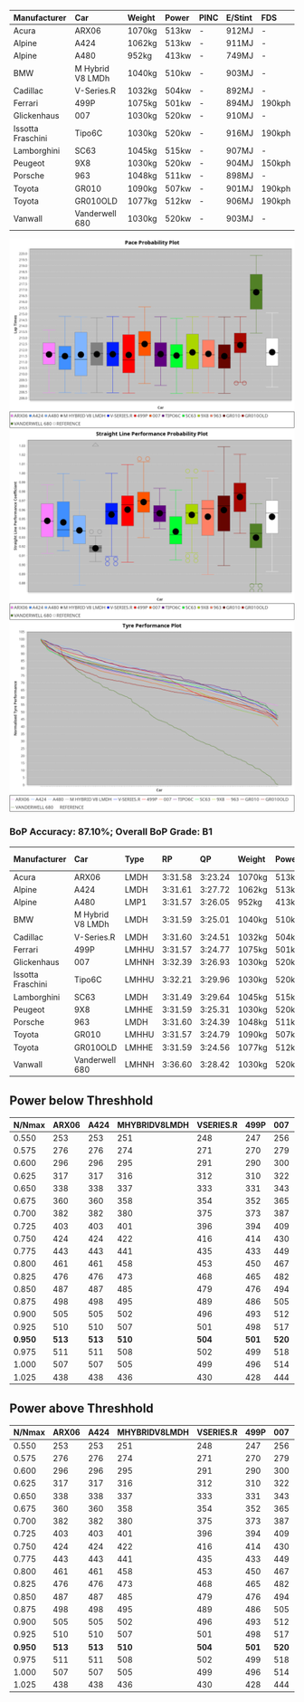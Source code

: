 |Manufacturer|Car|Weight|Power|PINC|E/Stint|FDS|
|:-|:-|:-|:-|:-|:-|:-|
|Acura|ARX06|1070kg|513kw|-|912MJ|-|
|Alpine|A424|1062kg|513kw|-|911MJ|-|
|Alpine|A480|952kg|413kw|-|749MJ|-|
|BMW|M Hybrid V8 LMDh|1040kg|510kw|-|903MJ|-|
|Cadillac|V-Series.R|1032kg|504kw|-|892MJ|-|
|Ferrari|499P|1075kg|501kw|-|894MJ|190kph|
|Glickenhaus|007|1030kg|520kw|-|910MJ|-|
|Issotta Fraschini|Tipo6C|1030kg|520kw|-|916MJ|190kph|
|Lamborghini|SC63|1045kg|515kw|-|907MJ|-|
|Peugeot|9X8|1030kg|520kw|-|904MJ|150kph|
|Porsche|963|1048kg|511kw|-|898MJ|-|
|Toyota|GR010|1090kg|507kw|-|901MJ|190kph|
|Toyota|GR010OLD|1077kg|512kw|-|906MJ|190kph|
|Vanwall|Vanderwell 680|1030kg|520kw|-|903MJ|-|

![PACECHART](./IMG/ACOMETHOD.png)
![STRAIGHTLINEPERFORMANCECHART](./IMG/ACOMETHOD_sp.png)
![TYREPERFORMANCECHART](./IMG/ACOMETHOD_tw.png)

### BoP Accuracy: 87.10%; Overall BoP Grade: B1
|Manufacturer|Car|Type|RP|QP|Weight|Power¹|Threshhold|PINC|Power²|E/Stint|AVG Vmax|FDS|RDLC|L/Stint|BOP-Grade|ModelAccuracy|ModelPoints|Match%|
|:-|:-|:-|:-|:-|:-|:-|:-|:-|:-|:-|:-|:-|:-|:-|:-|:-|:-|:-|
|Acura|ARX06|LMDH|3:31.58|3:23.24|1070kg|513kw|210.0kph|-|513kw|912MJ|327.76kph|-|0.99|12|-C1|100.00%|995|77.23%|
|Alpine|A424|LMDH|3:31.61|3:27.72|1062kg|513kw|210.0kph|-|513kw|911MJ|327.79kph|-|1.00|12|~A1|81.15%|521|99.61%|
|Alpine|A480|LMP1|3:31.57|3:26.05|952kg|413kw|210.0kph|-|413kw|749MJ|323.15kph|-|0.97|11|~A1|67.92%|957|100.00%|
|BMW|M Hybrid V8 LMDh|LMDH|3:31.59|3:25.01|1040kg|510kw|210.0kph|-|510kw|903MJ|324.66kph|-|1.03|12|-A2|98.60%|1690|90.40%|
|Cadillac|V-Series.R|LMDH|3:31.60|3:24.51|1032kg|504kw|210.0kph|-|504kw|892MJ|329.20kph|-|1.03|12|+A2|91.10%|1770|94.60%|
|Ferrari|499P|LMHHU|3:31.57|3:24.77|1075kg|501kw|210.0kph|-|501kw|894MJ|328.71kph|190kph|1.02|12|~A1|84.26%|2292|98.22%|
|Glickenhaus|007|LMHNH|3:32.39|3:26.93|1030kg|520kw|210.0kph|-|520kw|910MJ|333.44kph|-|0.96|12|~A1|94.63%|1605|100.00%|
|Issotta Fraschini|Tipo6C|LMHHU|3:32.21|3:29.96|1030kg|520kw|210.0kph|-|520kw|916MJ|331.32kph|190kph|1.08|12|+B1|66.67%|96|86.68%|
|Lamborghini|SC63|LMDH|3:31.49|3:29.64|1045kg|515kw|210.0kph|-|515kw|907MJ|326.86kph|-|1.05|12|+B1|96.77%|419|88.28%|
|Peugeot|9X8|LMHHE|3:31.59|3:25.31|1030kg|520kw|210.0kph|-|520kw|904MJ|330.17kph|150kph|1.04|12|~A1|83.63%|2468|99.10%|
|Porsche|963|LMDH|3:31.60|3:24.39|1048kg|511kw|210.0kph|-|511kw|898MJ|329.24kph|-|1.01|12|-A2|93.14%|5746|94.16%|
|Toyota|GR010|LMHHU|3:31.57|3:24.79|1090kg|507kw|210.0kph|-|507kw|901MJ|328.55kph|190kph|1.00|12|~A1|87.37%|3154|96.44%|
|Toyota|GR010OLD|LMHHE|3:31.59|3:24.56|1077kg|512kw|210.0kph|-|512kw|906MJ|331.88kph|190kph|1.01|12|~A1|89.81%|1393|95.68%|
|Vanwall|Vanderwell 680|LMHNH|3:36.60|3:28.42|1030kg|520kw|210.0kph|-|520kw|903MJ|325.93kph|-|1.01|12|+Ω2|90.28%|604|-0.94%|

## Power below Threshhold
|N/Nmax|ARX06|A424|MHYBRIDV8LMDH|VSERIES.R|499P|007|TIPO6C|SC63|9X8|963|GR010|GR010OLD|VANDERWELL680|​|RPM|A480|
|:-|:-|:-|:-|:-|:-|:-|:-|:-|:-|:-|:-|:-|:-|:-|:-|:-|
|0.550|253|253|251|248|247|256|256|254|256|252|250|252|256|​|--|-|
|0.575|276|276|274|271|270|279|279|277|279|275|273|275|279|​|--|-|
|0.600|296|296|295|291|290|300|300|297|300|295|293|296|300|​|--|-|
|0.625|317|317|316|312|310|322|322|319|322|316|314|317|322|​|--|-|
|0.650|338|338|337|333|331|343|343|340|343|337|335|338|343|​|--|-|
|0.675|360|360|358|354|352|365|365|362|365|359|356|359|365|​|--|-|
|0.700|382|382|380|375|373|387|387|383|387|380|377|381|387|​|--|-|
|0.725|403|403|401|396|394|409|409|405|409|402|399|403|409|​|--|-|
|0.750|424|424|422|416|414|430|430|426|430|422|419|423|430|​|--|-|
|0.775|443|443|441|435|433|449|449|445|449|441|438|442|449|​|5000|242|
|0.800|461|461|458|453|450|467|467|463|467|459|455|460|467|​|5500|286|
|0.825|476|476|473|468|465|482|482|478|482|474|470|475|482|​|6000|320|
|0.850|487|487|485|479|476|494|494|489|494|485|482|486|494|​|6500|361|
|0.875|498|498|495|489|486|505|505|500|505|496|492|497|505|​|7000|404|
|0.900|505|505|502|496|493|512|512|507|512|503|499|504|512|​|7500|414|
|0.925|510|510|507|501|498|517|517|512|517|508|504|509|517|​|8000|410|
|**0.950**|**513**|**513**|**510**|**504**|**501**|**520**|**520**|**515**|**520**|**511**|**507**|**512**|**520**|**​**|**8500**|**413**|
|0.975|511|511|508|502|499|518|518|513|518|509|505|510|518|​|9000|207|
|1.000|507|507|505|499|496|514|514|509|514|505|502|506|514|​|--|-|
|1.025|438|438|436|430|428|444|444|440|444|436|433|437|444|​|--|-|

## Power above Threshhold
|N/Nmax|ARX06|A424|MHYBRIDV8LMDH|VSERIES.R|499P|007|TIPO6C|SC63|9X8|963|GR010|GR010OLD|VANDERWELL680|​|RPM|A480|
|:-|:-|:-|:-|:-|:-|:-|:-|:-|:-|:-|:-|:-|:-|:-|:-|:-|
|0.550|253|253|251|248|247|256|256|254|256|252|250|252|256|​|--|-|
|0.575|276|276|274|271|270|279|279|277|279|275|273|275|279|​|--|-|
|0.600|296|296|295|291|290|300|300|297|300|295|293|296|300|​|--|-|
|0.625|317|317|316|312|310|322|322|319|322|316|314|317|322|​|--|-|
|0.650|338|338|337|333|331|343|343|340|343|337|335|338|343|​|--|-|
|0.675|360|360|358|354|352|365|365|362|365|359|356|359|365|​|--|-|
|0.700|382|382|380|375|373|387|387|383|387|380|377|381|387|​|--|-|
|0.725|403|403|401|396|394|409|409|405|409|402|399|403|409|​|--|-|
|0.750|424|424|422|416|414|430|430|426|430|422|419|423|430|​|--|-|
|0.775|443|443|441|435|433|449|449|445|449|441|438|442|449|​|5000|242|
|0.800|461|461|458|453|450|467|467|463|467|459|455|460|467|​|5500|286|
|0.825|476|476|473|468|465|482|482|478|482|474|470|475|482|​|6000|320|
|0.850|487|487|485|479|476|494|494|489|494|485|482|486|494|​|6500|361|
|0.875|498|498|495|489|486|505|505|500|505|496|492|497|505|​|7000|404|
|0.900|505|505|502|496|493|512|512|507|512|503|499|504|512|​|7500|414|
|0.925|510|510|507|501|498|517|517|512|517|508|504|509|517|​|8000|410|
|**0.950**|**513**|**513**|**510**|**504**|**501**|**520**|**520**|**515**|**520**|**511**|**507**|**512**|**520**|**​**|**8500**|**413**|
|0.975|511|511|508|502|499|518|518|513|518|509|505|510|518|​|9000|207|
|1.000|507|507|505|499|496|514|514|509|514|505|502|506|514|​|--|-|
|1.025|438|438|436|430|428|444|444|440|444|436|433|437|444|​|--|-|

